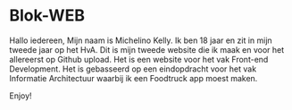 # Blok-WEB

Hallo iedereen,
Mijn naam is Michelino Kelly. Ik ben 18 jaar en zit in mijn tweede jaar op het HvA. Dit is mijn tweede website die ik maak en voor het allereerst op Github upload. Het is een website voor het vak Front-end Development. Het is gebasseerd op een eindopdracht voor het vak Informatie Architectuur waarbij ik een Foodtruck app moest maken. 

Enjoy!
